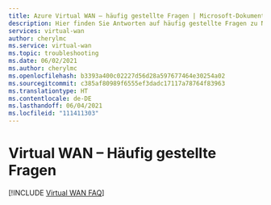 ```yaml
---
title: Azure Virtual WAN – häufig gestellte Fragen | Microsoft-Dokumentation
description: Hier finden Sie Antworten auf häufig gestellte Fragen zu Netzwerken, Clients, Gateways, Geräten, Partnern und Verbindungen im Zusammenhang mit Azure Virtual WAN.
services: virtual-wan
author: cherylmc
ms.service: virtual-wan
ms.topic: troubleshooting
ms.date: 06/02/2021
ms.author: cherylmc
ms.openlocfilehash: b3393a400c02227d56d28a597677464e30254a02
ms.sourcegitcommit: c385af80989f6555ef3dadc17117a78764f83963
ms.translationtype: HT
ms.contentlocale: de-DE
ms.lasthandoff: 06/04/2021
ms.locfileid: "111411303"
---
```

# <a name="virtual-wan-faq"></a>Virtual WAN – Häufig gestellte Fragen

[!INCLUDE [Virtual WAN FAQ](../../includes/virtual-wan-faq-include.md)]

